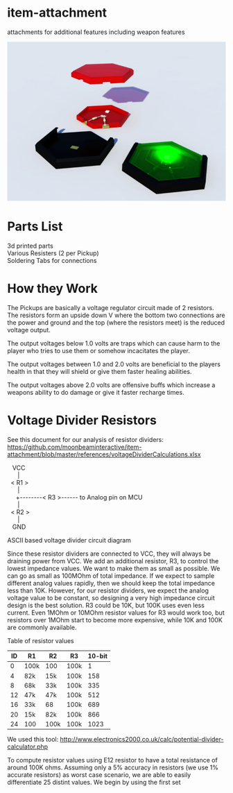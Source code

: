 # item-attachment
attachments for additional features including weapon features

![Alt text](https://github.com/moonbeaminteractive/item-attachment/blob/master/models/pickups%20Generic.jpg?raw=true "Pickups")

# Parts List </br>
3d printed parts</br>
Various Resisters (2 per Pickup)</br>
Soldering Tabs for connections</br>

# How they Work </br>

The Pickups are basically a voltage regulator circuit made of 2 resistors.  The resistors form an upside down V where the bottom two connections are the power and ground and the top (where the resistors meet) is the reduced voltage output.</br>

The output voltages below 1.0 volts are traps which can cause harm to the player who tries to use them or somehow incacitates the player.</br>

The output voltages between 1.0 and 2.0 volts are beneficial to the players health in that they will shield or give them faster healing abilities.</br>

The output voltages above 2.0 volts are offensive buffs which increase a weapons ability to do damage or give it faster recharge times.</br>

# Voltage Divider Resistors
See this document for our analysis of resistor dividers:
https://github.com/moonbeaminteractive/item-attachment/blob/master/references/voltageDividerCalculations.xlsx


&nbsp;&nbsp; VCC <br>
&nbsp;&nbsp;&nbsp;&nbsp;&nbsp; |<br>
&nbsp; < R1 ><br>
&nbsp;&nbsp;&nbsp;&nbsp;&nbsp; |<br>
&nbsp;&nbsp;&nbsp;&nbsp; +--------< R3 >------ to Analog pin on MCU<br>
&nbsp;&nbsp;&nbsp;&nbsp;&nbsp; |<br>
&nbsp; < R2 ><br>
&nbsp;&nbsp;&nbsp;&nbsp;&nbsp; |<br>
&nbsp;&nbsp; GND<br>

ASCII based voltage divider circuit diagram

Since these resistor dividers are connected to VCC, they will always be draining power from VCC. We add an additional resistor, R3, to control the lowest impedance values. We want to make them as small as possible. We can go as small as 100MOhm of total impedance. If we expect to sample different analog values rapidly, then we should keep the total impedance less than 10K. However, for our resistor dividers, we expect the analog voltage value to be constant, so designing a very high impedance circuit design is the best solution. R3 could be 10K, but 100K uses even less current. Even 1MOhm or 10MOhm resistor values for R3 would work too, but resistors over 1MOhm start to become more expensive, while 10K and 100K are commonly available.

Table of resistor values

| ID | R1 | R2 | R3 | 10-bit |
| --- | --- | --- | --- | --- |
| 0 | 100k | 100 | 100k | 1 |
| 4 | 82k | 15k | 100k | 158 |
| 8 | 68k | 33k | 100k | 335 |
| 12 | 47k | 47k | 100k | 512 |
| 16 | 33k | 68 | 100k | 689 |
| 20 | 15k | 82k | 100k | 866 |
| 24 | 100 | 100k | 100k | 1023 |

We used this tool:
http://www.electronics2000.co.uk/calc/potential-divider-calculator.php

To compute resistor values using E12 resistor to have a total resistance of around 100K ohms. Assuming only a 5% accuracy in resistors (we use 1% accurate resistors) as worst case scenario, we are able to easily differentiate 25 distint values. We begin by using the first set
